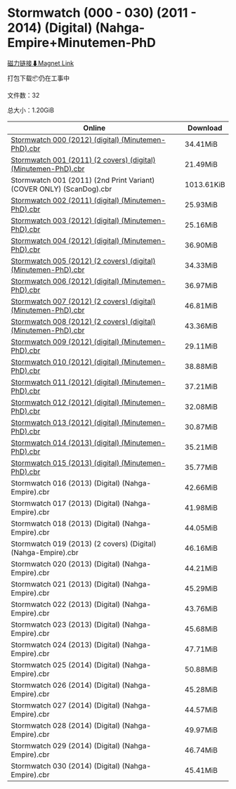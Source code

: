 # Stormwatch (000 - 030) (2011 - 2014) (Digital) (Nahga-Empire+Minutemen-PhD

[磁力链接⬇Magnet Link](magnet:?xt=urn:btih:eeb1065504378a197886eb19eb9d1e02a3a2b8e8&dn=Stormwatch%20%28000%20-%20030%29%20%282011%20-%202014%29%20%28Digital%29%20%28Nahga-Empire%2BMinutemen-PhD)

打包下载📦仍在工事中

文件数：32

总大小：1.20GiB

Online | Download
--- | ---
[Stormwatch 000 (2012) (digital) (Minutemen-PhD).cbr](https://github.com/alicewish/markdown/blob/master/comic/Stormwatch-000-2012-digital-Minutemen-PhD-cbr.md) | 34.41MiB
[Stormwatch 001 (2011) (2 covers) (digital) (Minutemen-PhD).cbr](https://github.com/alicewish/markdown/blob/master/comic/Stormwatch-001-2011-2-covers-digital-Minutemen-PhD-cbr.md) | 21.49MiB
Stormwatch 001 (2011) (2nd Print Variant) (COVER ONLY) (ScanDog).cbr | 1013.61KiB
[Stormwatch 002 (2011) (digital) (Minutemen-PhD).cbr](https://github.com/alicewish/markdown/blob/master/comic/Stormwatch-002-2011-digital-Minutemen-PhD-cbr.md) | 25.93MiB
[Stormwatch 003 (2012) (digital) (Minutemen-PhD).cbr](https://github.com/alicewish/markdown/blob/master/comic/Stormwatch-003-2012-digital-Minutemen-PhD-cbr.md) | 25.16MiB
[Stormwatch 004 (2012) (digital) (Minutemen-PhD).cbr](https://github.com/alicewish/markdown/blob/master/comic/Stormwatch-004-2012-digital-Minutemen-PhD-cbr.md) | 36.90MiB
[Stormwatch 005 (2012) (2 covers) (digital) (Minutemen-PhD).cbr](https://github.com/alicewish/markdown/blob/master/comic/Stormwatch-005-2012-2-covers-digital-Minutemen-PhD-cbr.md) | 34.33MiB
[Stormwatch 006 (2012) (digital) (Minutemen-PhD).cbr](https://github.com/alicewish/markdown/blob/master/comic/Stormwatch-006-2012-digital-Minutemen-PhD-cbr.md) | 36.97MiB
[Stormwatch 007 (2012) (2 covers) (digital) (Minutemen-PhD).cbr](https://github.com/alicewish/markdown/blob/master/comic/Stormwatch-007-2012-2-covers-digital-Minutemen-PhD-cbr.md) | 46.81MiB
[Stormwatch 008 (2012) (2 covers) (digital) (Minutemen-PhD).cbr](https://github.com/alicewish/markdown/blob/master/comic/Stormwatch-008-2012-2-covers-digital-Minutemen-PhD-cbr.md) | 43.36MiB
[Stormwatch 009 (2012) (digital) (Minutemen-PhD).cbr](https://github.com/alicewish/markdown/blob/master/comic/Stormwatch-009-2012-digital-Minutemen-PhD-cbr.md) | 29.11MiB
[Stormwatch 010 (2012) (digital) (Minutemen-PhD).cbr](https://github.com/alicewish/markdown/blob/master/comic/Stormwatch-010-2012-digital-Minutemen-PhD-cbr.md) | 38.88MiB
[Stormwatch 011 (2012) (digital) (Minutemen-PhD).cbr](https://github.com/alicewish/markdown/blob/master/comic/Stormwatch-011-2012-digital-Minutemen-PhD-cbr.md) | 37.21MiB
[Stormwatch 012 (2012) (digital) (Minutemen-PhD).cbr](https://github.com/alicewish/markdown/blob/master/comic/Stormwatch-012-2012-digital-Minutemen-PhD-cbr.md) | 32.08MiB
[Stormwatch 013 (2012) (digital) (Minutemen-PhD).cbr](https://github.com/alicewish/markdown/blob/master/comic/Stormwatch-013-2012-digital-Minutemen-PhD-cbr.md) | 30.87MiB
[Stormwatch 014 (2013) (digital) (Minutemen-PhD).cbr](https://github.com/alicewish/markdown/blob/master/comic/Stormwatch-014-2013-digital-Minutemen-PhD-cbr.md) | 35.21MiB
[Stormwatch 015 (2013) (digital) (Minutemen-PhD).cbr](https://github.com/alicewish/markdown/blob/master/comic/Stormwatch-015-2013-digital-Minutemen-PhD-cbr.md) | 35.77MiB
Stormwatch 016 (2013) (Digital) (Nahga-Empire).cbr | 42.66MiB
Stormwatch 017 (2013) (Digital) (Nahga-Empire).cbr | 41.98MiB
Stormwatch 018 (2013) (Digital) (Nahga-Empire).cbr | 44.05MiB
Stormwatch 019 (2013) (2 covers) (Digital) (Nahga-Empire).cbr | 46.16MiB
Stormwatch 020 (2013) (Digital) (Nahga-Empire).cbr | 44.21MiB
Stormwatch 021 (2013) (Digital) (Nahga-Empire).cbr | 45.29MiB
Stormwatch 022 (2013) (Digital) (Nahga-Empire).cbr | 43.76MiB
Stormwatch 023 (2013) (Digital) (Nahga-Empire).cbr | 45.68MiB
Stormwatch 024 (2013) (Digital) (Nahga-Empire).cbr | 47.71MiB
Stormwatch 025 (2014) (Digital) (Nahga-Empire).cbr | 50.88MiB
Stormwatch 026 (2014) (Digital) (Nahga-Empire).cbr | 45.28MiB
Stormwatch 027 (2014) (Digital) (Nahga-Empire).cbr | 44.57MiB
Stormwatch 028 (2014) (Digital) (Nahga-Empire).cbr | 49.97MiB
Stormwatch 029 (2014) (Digital) (Nahga-Empire).cbr | 46.74MiB
Stormwatch 030 (2014) (Digital) (Nahga-Empire).cbr | 45.41MiB